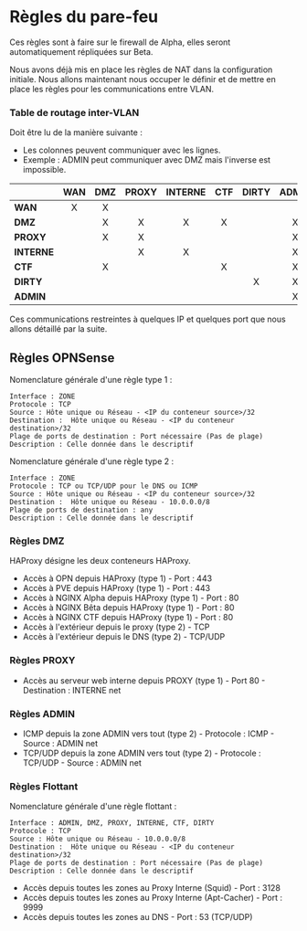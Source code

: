 # Règles du pare-feu

Ces règles sont à faire sur le firewall de Alpha, elles seront automatiquement répliquées sur Beta.

Nous avons déjà mis en place les règles de NAT dans la configuration initiale. Nous allons maintenant nous occuper le définir et de mettre en place les règles pour les communications entre VLAN.

### Table de routage inter-VLAN

Doit être lu de la manière suivante :

- Les colonnes peuvent communiquer avec les lignes. 
- Exemple : ADMIN peut communiquer avec DMZ mais l'inverse est impossible.

|             | WAN  | DMZ  | PROXY | INTERNE | CTF  | DIRTY | ADMIN |
| ----------- | :--: | :--: | :---: | :-----: | :--: | :---: | :---: |
| **WAN**     |  X   |  X   |       |         |      |       |       |
| **DMZ**     |      |  X   |   X   |    X    |  X   |       |   X   |
| **PROXY**   |      |  X   |   X   |         |      |       |   X   |
| **INTERNE** |      |      |   X   |    X    |      |       |   X   |
| **CTF**     |      |  X   |       |         |  X   |       |   X   |
| **DIRTY**   |      |      |       |         |      |   X   |   X   |
| **ADMIN**   |      |      |       |         |      |       |   X   |

Ces communications restreintes à quelques IP et quelques port que nous allons détaillé par la suite.

## Règles OPNSense

Nomenclature générale d'une règle type 1 :

```
Interface : ZONE
Protocole : TCP
Source : Hôte unique ou Réseau - <IP du conteneur source>/32
Destination :  Hôte unique ou Réseau - <IP du conteneur destination>/32
Plage de ports de destination : Port nécessaire (Pas de plage)
Description : Celle donnée dans le descriptif
```

Nomenclature générale d'une règle type 2 :

```
Interface : ZONE
Protocole : TCP ou TCP/UDP pour le DNS ou ICMP
Source : Hôte unique ou Réseau - <IP du conteneur source>/32
Destination :  Hôte unique ou Réseau - 10.0.0.0/8
Plage de ports de destination : any
Description : Celle donnée dans le descriptif
```

### Règles DMZ

HAProxy désigne les deux conteneurs HAProxy.

- Accès à OPN depuis HAProxy (type 1) - Port : 443
- Accès à PVE depuis HAProxy (type 1) - Port : 443
- Accès à NGINX Alpha depuis HAProxy (type 1) - Port : 80
- Accès à NGINX Bêta depuis HAProxy (type 1) - Port : 80
- Accès à NGINX CTF depuis HAProxy (type 1) - Port : 80
- Accès à l'extérieur depuis le proxy (type 2) - TCP
- Accès à l'extérieur depuis le DNS (type 2) - TCP/UDP 

### Règles PROXY

- Accès au serveur web interne depuis PROXY (type 1) - Port 80 - Destination : INTERNE net

### Règles ADMIN

- ICMP depuis la zone ADMIN vers tout (type 2) - Protocole : ICMP - Source : ADMIN net
- TCP/UDP depuis la zone ADMIN vers tout (type 2) - Protocole : TCP/UDP - Source : ADMIN net

### Règles Flottant

Nomenclature générale d'une règle flottant :

```
Interface : ADMIN, DMZ, PROXY, INTERNE, CTF, DIRTY
Protocole : TCP
Source : Hôte unique ou Réseau - 10.0.0.0/8
Destination :  Hôte unique ou Réseau - <IP du conteneur destination>/32
Plage de ports de destination : Port nécessaire (Pas de plage)
Description : Celle donnée dans le descriptif
```

- Accès depuis toutes les zones au Proxy Interne (Squid) - Port : 3128
- Accès depuis toutes les zones au Proxy Interne (Apt-Cacher) - Port : 9999
- Accès depuis toutes les zones au DNS - Port : 53 (TCP/UDP)

